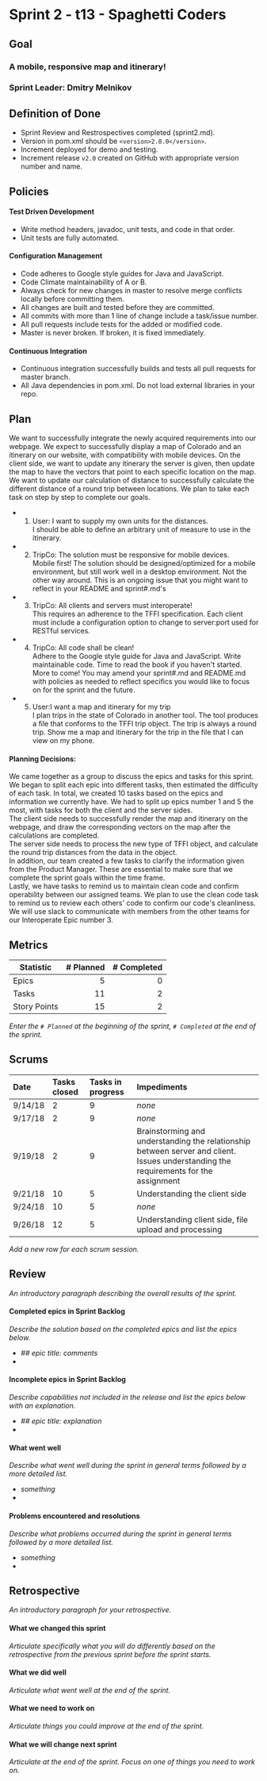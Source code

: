 # Sprint 2 - t13 - Spaghetti Coders

## Goal

### A mobile, responsive map and itinerary!
### Sprint Leader: Dmitry Melnikov

## Definition of Done

* Sprint Review and Restrospectives completed (sprint2.md).
* Version in pom.xml should be `<version>2.0.0</version>`.
* Increment deployed for demo and testing.
* Increment release `v2.0` created on GitHub with appropriate version number and name.


## Policies

#### Test Driven Development
* Write method headers, javadoc, unit tests, and code in that order.
* Unit tests are fully automated.
#### Configuration Management
* Code adheres to Google style guides for Java and JavaScript.
* Code Climate maintainability of A or B.
* Always check for new changes in master to resolve merge conflicts locally before committing them.
* All changes are built and tested before they are committed.
* All commits with more than 1 line of change include a task/issue number.
* All pull requests include tests for the added or modified code.
* Master is never broken.  If broken, it is fixed immediately.
#### Continuous Integration
* Continuous integration successfully builds and tests all pull requests for master branch.
* All Java dependencies in pom.xml.  Do not load external libraries in your repo. 


## Plan

We want to successfully integrate the newly acquired requirements into our webpage. We expect to successfully display a map of Colorado and an itinerary on our website, with compatibility with mobile devices. On the client side, we want to update any itinerary the server is given, then update the map to have the vectors that point to each specific location on the map. We want to update our calculation of distance to successfully calculate the different distance of a round trip between locations. We plan to take each task on step by step to complete our goals.
* 1. User: I want to supply my own units for the distances.<br>
I should be able to define an arbitrary unit of measure to use in the itinerary.
* 2. TripCo: The solution must be responsive for mobile devices. <br>
Mobile first! The solution should be designed/optimized for a mobile environment, but still work well in a desktop environment. Not the other way around.
This is an ongoing issue that you might want to reflect in your README and sprint#.md's
* 3. TripCo: All clients and servers must interoperate! <br>
This requires an adherence to the TFFI specification.
Each client must include a configuration option to change to server:port used for RESTful services.
* 4. TripCo: All code shall be clean! <br>
Adhere to the Google style guide for Java and JavaScript.
Write maintainable code.
Time to read the book if you haven't started.
More to come!
You may amend your sprint#.md and README.md with policies as needed to reflect specifics you would like to focus on for the sprint and the future.
* 5. User:I want a map and itinerary for my trip <br>
I plan trips in the state of Colorado in another tool.
The tool produces a file that conforms to the TFFI trip object.
The trip is always a round trip.
Show me a map and itinerary for the trip in the file that I can view on my phone.

#### Planning Decisions:
We came together as a group to discuss the epics and tasks for this sprint. We began to split each epic into different tasks, then estimated the difficulty of each task. In total, we created 10 tasks based on the epics and information we currently have. We had to split up epics number 1 and 5 the most, with tasks for both the client and the server sides. <br>
The client side needs to successfully render the map and itinerary on the webpage, and draw the corresponding vectors on the map after the calculations are completed. <br>
The server side needs to process the new type of TFFI object, and calculate the round trip distances from the data in the object. <br>
In addition, our team created a few tasks to clarify the information given from the Product Manager. These are essential to make sure that we complete the sprint goals within the time frame. <br>
Lastly, we have tasks to remind us to maintain clean code and confirm operability between our assigned teams. We plan to use the clean code task to remind us to review each others' code to confirm our code's cleanliness. We will use slack to communicate with members from the other teams for our Interoperate Epic number 3.


## Metrics

| Statistic | # Planned | # Completed |
| --- | ---: | ---: |
| Epics | 5 | 0 |
| Tasks |  11 | 2 | 
| Story Points |  15  | 2 | 

*Enter the `# Planned` at the beginning of the sprint, `# Completed` at the end of the sprint.*


## Scrums

| Date | Tasks closed  | Tasks in progress | Impediments |
| :--- | :--- | :--- | :--- |
| 9/14/18 | 2 | 9 | *none* | 
| 9/17/18 | 2 | 9 | *none* |
| 9/19/18 | 2 | 9 | Brainstorming and understanding the relationship between server and client. Issues understanding the requirements for the assignment |
|9/21/18 | 10 | 5 | Understanding the client side |
|9/24/18 | 10 | 5 | *none* |
|9/26/18 | 12 | 5 | Understanding client side, file upload and processing|

*Add a new row for each scrum session.*

## Review

*An introductory paragraph describing the overall results of the sprint.*

#### Completed epics in Sprint Backlog 

*Describe the solution based on the completed epics and list the epics below.*

* *## epic title: comments*
* 

#### Incomplete epics in Sprint Backlog 

*Describe capabilities not included in the release and list the epics below with an explanation.*

* *## epic title: explanation*
*

#### What went well

*Describe what went well during the sprint in general terms followed by a more detailed list.*

* *something*
*

#### Problems encountered and resolutions

*Describe what problems occurred during the sprint in general terms followed by a more detailed list.*

* *something*
*

## Retrospective

*An introductory paragraph for your retrospective.*

#### What we changed this sprint

*Articulate specifically what you will do differently based on the retrospective from the previous sprint before the sprint starts.*

#### What we did well

*Articulate what went well at the end of the sprint.*

#### What we need to work on

*Articulate things you could improve at the end of the sprint.*

#### What we will change next sprint 

*Articulate at the end of the sprint.  Focus on one of things you need to work on.*
